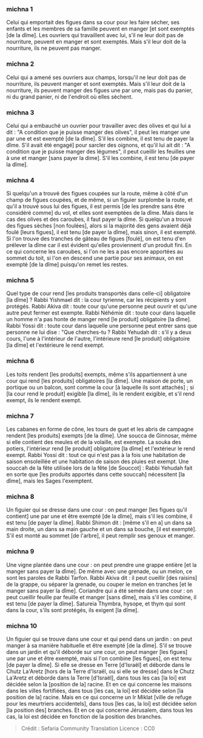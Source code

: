 
### michna 1
Celui qui emportait des figues dans sa cour pour les faire sécher, ses enfants et les membres de sa famille peuvent en manger [et sont exemptés [de la dîme]. Les ouvriers qui travaillent avec lui, s'il ne leur doit pas de nourriture, peuvent en manger et sont exemptés. Mais s'il leur doit de la nourriture, ils ne peuvent pas manger.

### michna 2
Celui qui a amené ses ouvriers aux champs, lorsqu'il ne leur doit pas de nourriture, ils peuvent manger et sont exemptés. Mais s'il leur doit de la nourriture, ils peuvent manger des figues une par une, mais pas du panier, ni du grand panier, ni de l'endroit où elles sèchent.

### michna 3
Celui qui a embauché un ouvrier pour travailler avec des olives et qui lui a dit : "A condition que je puisse manger des olives", il peut les manger une par une et est exempté [de la dîme]. S'il les combine, il est tenu de payer la dîme. S'il avait été engagé] pour sarcler des oignons, et qu'il lui ait dit : "A condition que je puisse manger des légumes", il peut cueillir les feuilles une à une et manger [sans payer la dime]. S'il les combine, il est tenu [de payer la dîme].

### michna 4
Si quelqu'un a trouvé des figues coupées sur la route, même à côté d'un champ de figues coupées, et de même, si un figuier surplombe la route, et qu'il a trouvé sous lui des figues, il est permis [de les prendre sans être considéré comme] du vol, et elles sont exemptées de la dîme. Mais dans le cas des olives et des caroubes, il faut payer la dîme. Si quelqu'un a trouvé des figues sèches [non foulées], alors si la majorité des gens avaient déjà foulé [leurs figues], il est tenu [de payer la dîme], mais sinon, il est exempté. Si l'on trouve des tranches de gâteau de figues [foulé], on est tenu d'en prélever la dîme car il est évident qu'elles proviennent d'un produit fini. En ce qui concerne les caroubes, si l'on ne les a pas encore apportées au sommet du toit, si l'on en descend une partie pour ses animaux, on est exempté [de la dîme] puisqu'on remet les restes.

### michna 5
Quel type de cour rend [les produits transportés dans celle-ci] obligatoire [la dîme] ? Rabbi Yishmael dit : la cour tyrienne, car les récipients y sont protégés. Rabbi Akiva dit : toute cour qu'une personne peut ouvrir et qu'une autre peut fermer est exempte. Rabbi Néhémie dit : toute cour dans laquelle un homme n'a pas honte de manger rend [le produit] obligatoire [la dîme]. Rabbi Yossi dit : toute cour dans laquelle une personne peut entrer sans que personne ne lui dise : "Que cherches-tu ? Rabbi Yehudah dit : s'il y a deux cours, l'une à l'intérieur de l'autre, l'intérieure rend [le produit] obligatoire [la dîme] et l'extérieure le rend exempt.

### michna 6
Les toits rendent [les produits] exempts, même s'ils appartiennent à une cour qui rend [les produits] obligatoires [la dîme]. Une maison de porte, un portique ou un balcon, sont comme la cour [à laquelle ils sont attachés] ; si [la cour rend le produit] exigible [la dîme], ils le rendent exigible, et s'il rend exempt, ils le rendent exempt.

### michna 7
Les cabanes en forme de cône, les tours de guet et les abris de campagne rendent [les produits] exempts [de la dîme]. Une soucca de Ginnosar, même si elle contient des meules et de la volaille, est exempte. La souka des potiers, l'intérieur rend [le produit] obligatoire [la dîme] et l'extérieur le rend exempt. Rabbi Yossi dit : tout ce qui n'est pas à la fois une habitation de saison ensoleillée et une habitation de saison des pluies est exempt. Une souccah de la fête utilisée lors de la fête [de Souccot] : Rabbi Yehudah fait en sorte que [les produits apportés dans cette souccah] nécessitent [la dîme], mais les Sages l'exemptent.

### michna 8
Un figuier qui se dresse dans une cour : on peut manger [les figues qu'il contient] une par une et être exempté [de la dîme], mais s'il les combine, il est tenu [de payer la dîme]. Rabbi Shimon dit : [même s'il en a] un dans sa main droite, un dans sa main gauche et un dans sa bouche, [il est exempté]. S'il est monté au sommet [de l'arbre], il peut remplir ses genoux et manger.

### michna 9
Une vigne plantée dans une cour : on peut prendre une grappe entière [et la manger sans payer la dîme]. De même avec une grenade, ou un melon, ce sont les paroles de Rabbi Tarfon. Rabbi Akiva dit : il peut cueillir [des raisins] de la grappe, ou séparer la grenade, ou couper le melon en tranches [et le manger sans payer la dîme]. Coriandre qui a été semée dans une cour : on peut cueillir feuille par feuille et manger [sans dîme], mais s'il les combine, il est tenu [de payer la dîme]. Satureia Thymbra, hysope, et thym qui sont dans la cour, s'ils sont protégés, ils exigent [la dîme].

### michna 10
Un figuier qui se trouve dans une cour et qui pend dans un jardin : on peut manger à sa manière habituelle et être exempté [de la dîme]. S'il se trouve dans un jardin et qu'il déborde sur une cour, on peut manger [les figues] une par une et être exempté, mais si l'on combine [les figues], on est tenu [de payer la dîme]. Si elle se dresse en Terre [d'Israël] et déborde dans le Chutz La'Aretz [hors de la Terre d'Israël, ou si elle se dresse] dans le Chutz La'Aretz et déborde dans la Terre [d'Israël], dans tous les cas [la loi] est décidée selon la [position de la] racine. Et en ce qui concerne les maisons dans les villes fortifiées, dans tous [les cas, la loi] est décidée selon [la position de la] racine. Mais en ce qui concerne un Ir Miklat [ville de refuge pour les meurtriers accidentels], dans tous [les cas, la loi] est décidée selon [la position des] branches. Et en ce qui concerne Jérusalem, dans tous les cas, la loi est décidée en fonction de la position des branches.

>Crédit : Sefaria Community Translation
>Licence : CC0